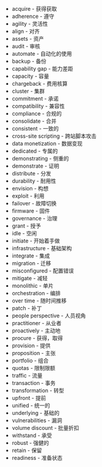 - acquire - 获得获取
- adherence - 遵守
- agility - 灵活性
- align - 对齐
- assets - 资产
- audit - 审核
- automate - 自动化的使用
- backup - 备份
- capability gap - 能力差距
- capacity - 容量
- chargeback - 费用核算
- cluster - 集群
- commitment - 承诺
- compatibility - 兼容性
- compliance - 合规的
- consolidate - 合并
- consistent - 一致的
- cross-site scripting - 跨站脚本攻击
- data monetization - 数据变现
- dedicated - 专属的
- demonstrating - 侧重的
- demonstrate - 证明
- distribute - 分发
- durability - 耐用性
- envision - 构想
- exploit - 利用
- failover - 故障切换
- firmware - 固件
- governance - 治理
- grant - 授予
- idle - 空闲
- initiate - 开始着手做
- infrastructure - 基础架构
- integrate - 集成
- migration - 迁移
- misconfigured - 配置错误
- mitigate - 减轻
- monolithic - 单片
- orchestration - 编排
- over time - 随时间推移
- patch - 补丁
- people perspective - 人员视角
- practitioner - 从业者
- proactively - 主动地
- procure - 获得，取得
- provision - 提供
- proposition - 主张
- portfolio - 组合
- quotas - 限制限额
- traffic - 流量
- transaction - 事务
- transformation - 转型
- upfront - 提前
- unified - 统一的
- underlying - 基础的
- vulnerabilities - 漏洞
- volume discount - 批量折扣
- withstand - 承受
- robust - 强健的
- retain - 保留
- readiness - 准备状态


